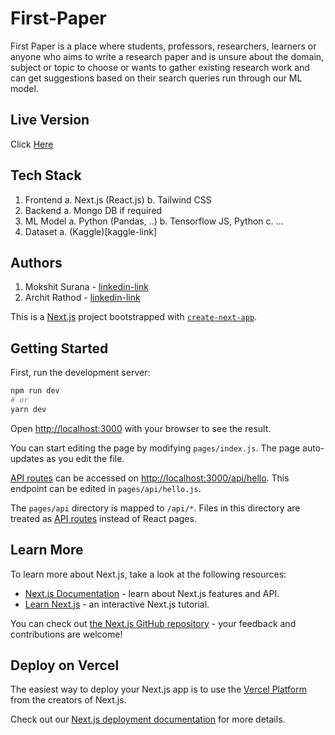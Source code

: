 # First-Paper

First Paper is a place where students, professors, researchers,                   learners or anyone who aims to write a research paper and is unsure about the domain, subject or topic to choose or wants to gather existing research work and can get suggestions based on their search queries run through our ML model.

## Live Version
Click [Here](https://first-paper.vercel.app/)

## Tech Stack
1. Frontend
    a. Next.js (React.js)
    b. Tailwind CSS
2. Backend
    a. Mongo DB if required
3. ML Model
    a. Python (Pandas, ..)
    b. Tensorflow JS, Python
    c. ...
4. Dataset
    a. (Kaggle)[kaggle-link]

<!-- ## Research Paper Published -->
<!-- Click [Here]() -->

## Authors

1. Mokshit Surana - [linkedin-link](connect)
2. Archit Rathod - [linkedin-link](connect)


<!-- Next js default readme -->

This is a [Next.js](https://nextjs.org/) project bootstrapped with [`create-next-app`](https://github.com/vercel/next.js/tree/canary/packages/create-next-app).

## Getting Started

First, run the development server:

```bash
npm run dev
# or
yarn dev
```

Open [http://localhost:3000](http://localhost:3000) with your browser to see the result.

You can start editing the page by modifying `pages/index.js`. The page auto-updates as you edit the file.

[API routes](https://nextjs.org/docs/api-routes/introduction) can be accessed on [http://localhost:3000/api/hello](http://localhost:3000/api/hello). This endpoint can be edited in `pages/api/hello.js`.

The `pages/api` directory is mapped to `/api/*`. Files in this directory are treated as [API routes](https://nextjs.org/docs/api-routes/introduction) instead of React pages.

## Learn More

To learn more about Next.js, take a look at the following resources:

- [Next.js Documentation](https://nextjs.org/docs) - learn about Next.js features and API.
- [Learn Next.js](https://nextjs.org/learn) - an interactive Next.js tutorial.

You can check out [the Next.js GitHub repository](https://github.com/vercel/next.js/) - your feedback and contributions are welcome!

## Deploy on Vercel

The easiest way to deploy your Next.js app is to use the [Vercel Platform](https://vercel.com/new?utm_medium=default-template&filter=next.js&utm_source=create-next-app&utm_campaign=create-next-app-readme) from the creators of Next.js.

Check out our [Next.js deployment documentation](https://nextjs.org/docs/deployment) for more details.
